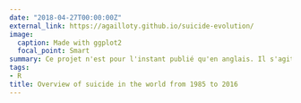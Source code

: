 ```yaml
---
date: "2018-04-27T00:00:00Z"
external_link: https://agailloty.github.io/suicide-evolution/
image:
  caption: Made with ggplot2
  focal_point: Smart
summary: Ce projet n'est pour l'instant publié qu'en anglais. Il s'agit d'une analyse de l'évolution du suicide dans le monde depuis 1985 à partir des statistiques mondiales fournies par l'Organisation mondiale de la santé (OMS, WHO an anglais).
tags: 
- R
title: Overview of suicide in the world from 1985 to 2016
---
```

